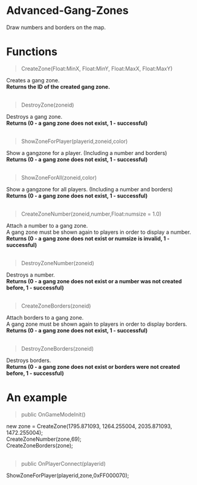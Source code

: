 # Advanced-Gang-Zones
Draw numbers and borders on the map.

# Functions
> CreateZone(Float:MinX, Float:MinY, Float:MaxX, Float:MaxY)

Creates a gang zone.<br>
**Returns the ID of the created gang zone.**
<br><br>
> DestroyZone(zoneid)

Destroys a gang zone.<br>
**Returns (0 - a gang zone does not exist, 1 - successful)**
<br><br>
> ShowZoneForPlayer(playerid,zoneid,color)

Show a gangzone for a player. (Including a number and borders)<br>
**Returns (0 - a gang zone does not exist, 1 - successful)**
<br><br>
> ShowZoneForAll(zoneid,color)

Show a gangzone for all players. (Including a number and borders)<br>
**Returns (0 - a gang zone does not exist, 1 - successful)**
<br><br>
> CreateZoneNumber(zoneid,number,Float:numsize = 1.0)

Attach a number to a gang zone.<br>
A gang zone must be shown again to players in order to display a number.<br>
**Returns (0 - a gang zone does not exist or numsize is invalid, 1 - successful)**
<br><br>
> DestroyZoneNumber(zoneid)

Destroys a number.<br>
**Returns (0 - a gang zone does not exist or a number was not created before, 1 - successful)**
<br><br>
> CreateZoneBorders(zoneid)

Attach borders to a gang zone.<br>
A gang zone must be shown again to players in order to display borders.<br>
**Returns (0 - a gang zone does not exist, 1 - successful)**
<br><br>
> DestroyZoneBorders(zoneid)

Destroys borders.<br>
**Returns (0 - a gang zone does not exist or borders were not created before, 1 - successful)**


# An example

> public OnGameModeInit()

new zone = CreateZone(1795.871093, 1264.255004, 2035.871093, 1472.255004);<br>
CreateZoneNumber(zone,69);<br>
CreateZoneBorders(zone);
<br><br>
> public OnPlayerConnect(playerid)

ShowZoneForPlayer(playerid,zone,0xFF000070);





